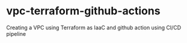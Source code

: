 # vpc-terraform-github-actions
Creating a VPC using Terraform as IaaC and github action using CI/CD pipeline
